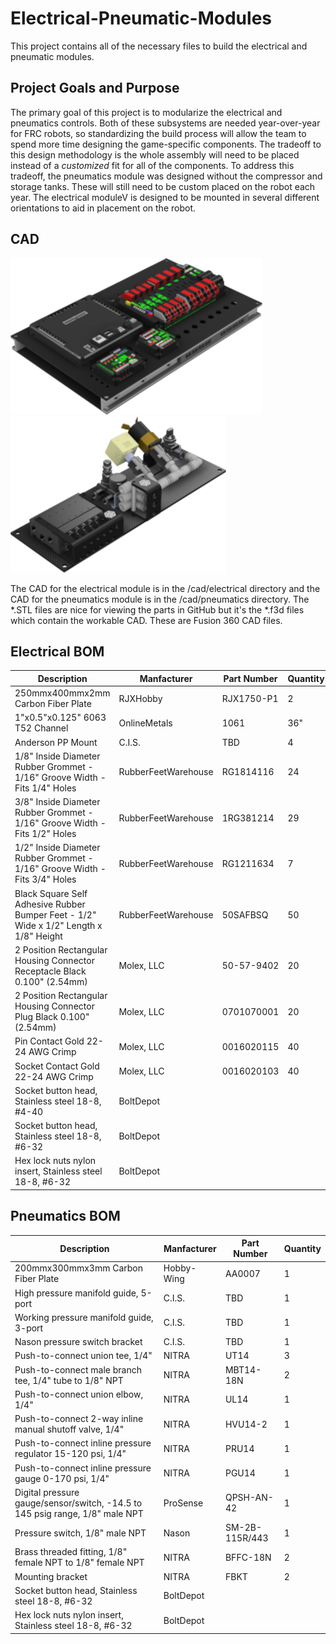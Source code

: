 # Electrical-Pneumatic-Modules

This project contains all of the necessary files to  build the electrical and
pneumatic modules.

## Project Goals and Purpose

The primary goal of this project is to modularize the electrical and pneumatics
controls.  Both of these subsystems are needed year-over-year for FRC robots, so
standardizing the build process will allow the team to spend more time designing
the game-specific components.  The tradeoff to this design methodology is the
whole assembly will need to be placed instead of a *customized* fit for all of
the components.  To address this tradeoff, the pneumatics module was designed
without the compressor and storage tanks.  These will still need to be custom
placed on the robot each year.  The electrical moduleV is designed to be mounted
in several different orientations to aid in placement on the robot.  

## CAD

![Electrical Module](images/ElectricalModule.png)
![Pneumatics Module](images/PneumaticsModule.png)

The CAD for the electrical module is in the /cad/electrical directory and the
CAD for the pneumatics module is in the /cad/pneumatics directory.  The *.STL
files are nice for viewing the parts in GitHub but it's the *.f3d files which
contain the workable CAD.  These are Fusion 360 CAD files.

## Electrical BOM

| Description | Manfacturer | Part Number | Quantity |
| ----------- | ----------- | ----------- | -------- |
| 250mmx400mmx2mm Carbon Fiber Plate | RJXHobby | RJX1750-P1 | 2 |
| 1"x0.5"x0.125" 6063 T52 Channel | OnlineMetals | 1061 | 36" |
| Anderson PP Mount | C.I.S. | TBD | 4 |
| 1/8" Inside Diameter Rubber Grommet - 1/16" Groove Width - Fits 1/4" Holes | RubberFeetWarehouse | RG1814116 | 24 |
| 3/8" Inside Diameter Rubber Grommet - 1/16" Groove Width - Fits 1/2" Holes | RubberFeetWarehouse | 1RG381214 | 29 |
| 1/2" Inside Diameter Rubber Grommet - 1/16" Groove Width - Fits 3/4" Holes | RubberFeetWarehouse | RG1211634 | 7 |
| Black Square Self Adhesive Rubber Bumper Feet - 1/2" Wide x 1/2" Length x 1/8" Height | RubberFeetWarehouse | 50SAFBSQ | 50 |
| 2 Position Rectangular Housing Connector Receptacle Black 0.100" (2.54mm) | Molex, LLC | 50-57-9402 | 20 |
| 2 Position Rectangular Housing Connector Plug Black 0.100" (2.54mm) | Molex, LLC | 0701070001 | 20 |
| Pin Contact Gold 22-24 AWG Crimp | Molex, LLC | 0016020115 | 40 |
| Socket Contact Gold 22-24 AWG Crimp | Molex, LLC | 0016020103 | 40 |
| Socket button head, Stainless steel 18-8, #4-40 | BoltDepot |  |
| Socket button head, Stainless steel 18-8, #6-32 | BoltDepot |  |
| Hex lock nuts nylon insert, Stainless steel 18-8, #6-32 | BoltDepot |  |

## Pneumatics BOM

| Description | Manfacturer | Part Number | Quantity |
| ----------- | ----------- | ----------- | -------- |
| 200mmx300mmx3mm Carbon Fiber Plate | Hobby-Wing | AA0007 | 1 |
| High pressure manifold guide, 5-port | C.I.S. | TBD | 1 |
| Working pressure manifold guide, 3-port | C.I.S. | TBD | 1 |
| Nason pressure switch bracket | C.I.S. | TBD | 1 |
| Push-to-connect union tee, 1/4" | NITRA | UT14 | 3 |
| Push-to-connect male branch tee, 1/4" tube to 1/8" NPT | NITRA | MBT14-18N | 2 |
| Push-to-connect union elbow, 1/4" | NITRA | UL14 | 1 |
| Push-to-connect 2-way inline manual shutoff valve, 1/4" | NITRA | HVU14-2 | 1 |
| Push-to-connect inline pressure regulator 15-120 psi, 1/4" | NITRA | PRU14 | 1 |
| Push-to-connect inline pressure gauge 0-170 psi, 1/4" | NITRA | PGU14 | 1 |
| Digital pressure gauge/sensor/switch, -14.5 to 145 psig range,  1/8" male NPT | ProSense | QPSH-AN-42 | 1 |
| Pressure switch, 1/8" male NPT | Nason | SM-2B-115R/443 | 1 |
| Brass threaded fitting, 1/8" female NPT to 1/8" female NPT | NITRA | BFFC-18N | 2 |
| Mounting bracket | NITRA | FBKT | 2 |
| Socket button head, Stainless steel 18-8, #6-32 | BoltDepot |  |
| Hex lock nuts nylon insert, Stainless steel 18-8, #6-32 | BoltDepot |  |
